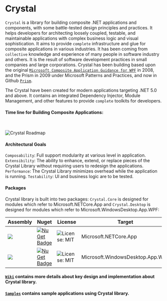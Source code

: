 # Crystal

```Crystal``` is a library for building composite .NET applications and components, with some battle-tested design principles and practices. It helps developers for architecting loosely coupled, testable, and maintainable applications with complex business logic and visual sophistication. It aims to provide ```complete``` infrastructure and glue for composite applications in various industries. It has been coming from ```collective``` knowledge and experience of many people in software industry and others. It is the result of software development practices in small companies and large corporations. Crystal has been building based upon the original <a href="https://www.microsoft.com/en-us/download/details.aspx?id=22379">```Microsoft Composite Application Guidance for WPF```</a> in 2008, and the Prism in 2009 under Microsoft Patterns and Practices, and now in Github <a href="https://github.com/prism">```Prism```</a>.

The Crystal have been created for modern applications targeting .NET 5.0 and above. It contains an integrated Dependency Injector, Module Management, and other features to provide ```complete``` toolkits for developers.
<br/>

#### Time line for Building Composite Applications: ####
<br/>

![Crystal Roadmap](https://github.com/jinhuca/Crystal/blob/master/Documentation/Crystal%20TimeLine.svg)
<br/>

#### Architectural Goals
`Composability`: Full support modularity at various level in application.
`Extensibility`: The ability to enhance, extend, or replace pieces of the Crystal Library without requiring users to redesign the applications.
`Performance`: The Crystal Library minimizes overhead while the application is running.
`Testability`: UI and business logic are to be tested.

#### Packages ####
Crystal library is built into two packages: `Crystal.Core` is designed for modules which refer to Microsoft.NETCore.App and `Crystal.Desktop` is designed for modules which refer to Microsoft.WindowsDesktop.App.WPF:</br>

| Assembly | Nuget | License | Target |
| ----- | ----- | ----- | ----- | 
| <a href="https://www.nuget.org/packages/Crystal.Core/">![](https://img.shields.io/badge/Crystal-Core-red)</a> | [![NuGet Badge](https://buildstats.info/nuget/Crystal.Core)](https://www.nuget.org/packages/Crystal.Core/) | ![License: MIT](https://img.shields.io/badge/license-MIT-blue) | Microsoft.NETCore.App |
| <a href="https://www.nuget.org/packages/Crystal.Desktop/">![](https://img.shields.io/badge/Crystal-Desktop-red)</a> | [![NuGet Badge](https://buildstats.info/nuget/Crystal.Desktop)](https://www.nuget.org/packages/Crystal.Desktop/) | ![License: MIT](https://img.shields.io/badge/license-MIT-blue) | Microsoft.WindowsDesktop.App.WPF |

#### [`Wiki`](https://github.com/jinhuca/Crystal/wiki) contains more details about key design and implementation about Crystal library.
#### [`Samples`](https://github.com/jinhuca/Crystal.Samples) contains sample applications using Crystal library.
